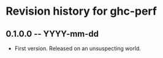 # Revision history for ghc-perf

## 0.1.0.0 -- YYYY-mm-dd

* First version. Released on an unsuspecting world.

